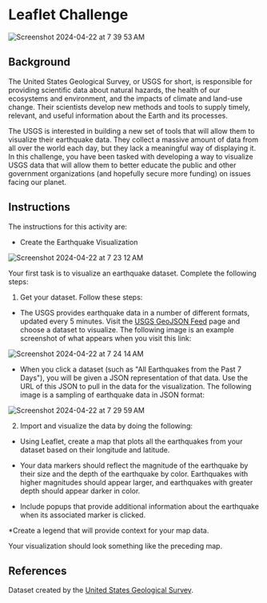 # Leaflet Challenge

![Screenshot 2024-04-22 at 7 39 53 AM](https://github.com/AshleyKAnderson/leaflet_challenge/assets/151413928/d3d93d64-f064-4a42-af2f-adda2ff9cfde)


## Background
The United States Geological Survey, or USGS for short, is responsible for providing scientific data about natural hazards, the health of our ecosystems and environment, and the impacts of climate and land-use change. Their scientists develop new methods and tools to supply timely, relevant, and useful information about the Earth and its processes.

The USGS is interested in building a new set of tools that will allow them to visualize their earthquake data. They collect a massive amount of data from all over the world each day, but they lack a meaningful way of displaying it. In this challenge, you have been tasked with developing a way to visualize USGS data that will allow them to better educate the public and other government organizations (and hopefully secure more funding) on issues facing our planet.

## Instructions
The instructions for this activity are:

* Create the Earthquake Visualization

![Screenshot 2024-04-22 at 7 23 12 AM](https://github.com/AshleyKAnderson/leaflet_challenge/assets/151413928/b6bb0a09-d8f6-4559-9ac6-eab54a5f10e2)

Your first task is to visualize an earthquake dataset. Complete the following steps:

1. Get your dataset. Follow these steps:

* The USGS provides earthquake data in a number of different formats, updated every 5 minutes. Visit the [USGS GeoJSON Feed](https://earthquake.usgs.gov/earthquakes/feed/v1.0/geojson.php) page and choose a dataset to visualize. The following image is an example screenshot of what appears when you visit this link:

![Screenshot 2024-04-22 at 7 24 14 AM](https://github.com/AshleyKAnderson/leaflet_challenge/assets/151413928/b8bc1608-a811-414e-afc0-b308a0ec35e9)

* When you click a dataset (such as "All Earthquakes from the Past 7 Days"), you will be given a JSON representation of that data. Use the URL of this JSON to pull in the data for the visualization. The following image is a sampling of earthquake data in JSON format:

![Screenshot 2024-04-22 at 7 29 59 AM](https://github.com/AshleyKAnderson/leaflet_challenge/assets/151413928/3fac30cf-3704-4166-ab5c-4f4f71fc2294)

2. Import and visualize the data by doing the following:

* Using Leaflet, create a map that plots all the earthquakes from your dataset based on their longitude and latitude.

* Your data markers should reflect the magnitude of the earthquake by their size and the depth of the earthquake by color. Earthquakes with higher magnitudes should appear larger, and earthquakes with greater depth should appear darker in color.

* Include popups that provide additional information about the earthquake when its associated marker is clicked.

*Create a legend that will provide context for your map data.

Your visualization should look something like the preceding map.

## References 

Dataset created by the [United States Geological Survey](https://earthquake.usgs.gov/earthquakes/feed/v1.0/geojson.php).

